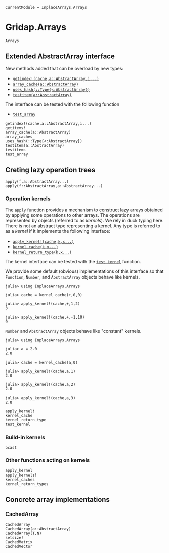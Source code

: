 
```@meta
CurrentModule = InplaceArrays.Arrays
```
# Gridap.Arrays

```@docs
Arrays
```

## Extended AbstractArray interface

New methods added that can be overload by new types:
- [`getindex!(cache,a::AbstractArray,i...)`](@ref)
- [`array_cache(a::AbstractArray)`](@ref)
- [`uses_hash(::Type{<:AbstractArray})`](@ref)
- [`testitem(a::AbstractArray)`](@ref)

The interface can be tested with the following function
- [`test_array`](@ref)

```@docs
getindex!(cache,a::AbstractArray,i...)
getitems!
array_cache(a::AbstractArray)
array_caches
uses_hash(::Type{<:AbstractArray})
testitem(a::AbstractArray)
testitems
test_array
```

## Creting lazy operation trees

```@docs
apply(f,a::AbstractArray...)
apply(f::AbstractArray,a::AbstractArray...)
```

### Operation kernels

The [`apply`](@ref) function provides a mechanism to construct lazy arrays
obtained by applying some operations to other arrays. The operations are
represented by objects (referred to as *kernels*). We rely in duck typing here.
There is not an abstract type representing a kernel. Any type is
referred to as a *kernel* if it implements the following interface:

- [`apply_kernel!(cache,k,x...)`](@ref)
- [`kernel_cache(k,x...)`](@ref)
- [`kernel_return_type(k,x...)`](@ref)

The kernel interface can be tested with the [`test_kernel`](@ref) function.

We provide some default (obvious) implementations of this interface so that `Function`,
`Number`, and `AbstractArray` objects behave like kernels.

```jldoctests
julia> using InplaceArrays.Arrays

julia> cache = kernel_cache(+,0,0)

julia> apply_kernel!(cache,+,1,2)
3

julia> apply_kernel!(cache,+,-1,10)
9
```

`Number` and `AbstractArray` objects behave like "constant" kernels.

```jldoctests
julia> using InplaceArrays.Arrays

julia> a = 2.0
2.0

julia> cache = kernel_cache(a,0)

julia> apply_kernel!(cache,a,1)
2.0

julia> apply_kernel!(cache,a,2)
2.0

julia> apply_kernel!(cache,a,3)
2.0
```

```@docs
apply_kernel!
kernel_cache
kernel_return_type
test_kernel
```

### Build-in kernels

```@docs
bcast
```

### Other functions acting on kernels

```@docs
apply_kernel
apply_kernels!
kernel_caches
kernel_return_types
```

## Concrete array implementations

### CachedArray

```@docs
CachedArray
CachedArray(a::AbstractArray)
CachedArray(T,N)
setsize!
CachedMatrix
CachedVector
```
